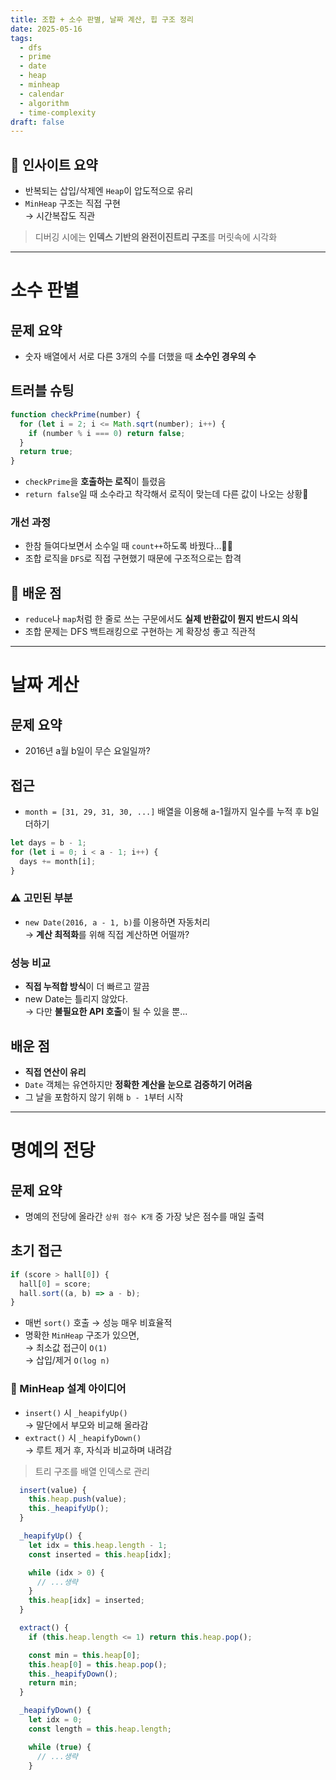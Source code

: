 ```yaml
---
title: 조합 + 소수 판별, 날짜 계산, 힙 구조 정리
date: 2025-05-16
tags:
  - dfs
  - prime
  - date
  - heap
  - minheap
  - calendar
  - algorithm
  - time-complexity
draft: false
---
```


## 📌 인사이트 요약

- 반복되는 삽입/삭제엔 `Heap`이 압도적으로 유리
- `MinHeap` 구조는 직접 구현<br>→ 시간복잡도 직관

> 디버깅 시에는 **인덱스 기반의 완전이진트리 구조**를 머릿속에 시각화

---

# 소수 판별

## 문제 요약

- 숫자 배열에서 서로 다른 3개의 수를 더했을 때 **소수인 경우의 수**

## 트러블 슈팅

```javascript
function checkPrime(number) {
  for (let i = 2; i <= Math.sqrt(number); i++) {
    if (number % i === 0) return false;
  }
  return true;
}
```

- `checkPrime`을 **호출하는 로직**이 틀렸음
- `return false`일 때 소수라고 착각해서 로직이 맞는데 다른 값이 나오는 상황🤯

### 개선 과정

- 한참 들여다보면서 소수일 때 `count++`하도록 바꿨다...🙇‍♂️
- 조합 로직을 `DFS`로 직접 구현했기 때문에 구조적으로는 합격

## 📌 배운 점

- `reduce`나 `map`처럼 한 줄로 쓰는 구문에서도 **실제 반환값이 뭔지 반드시 의식**
- 조합 문제는 DFS 백트래킹으로 구현하는 게 확장성 좋고 직관적

---

# 날짜 계산

## 문제 요약

- 2016년 a월 b일이 무슨 요일일까?

## 접근

- `month = [31, 29, 31, 30, ...]` 배열을 이용해 a-1월까지 일수를 누적 후 b일 더하기

```javascript
let days = b - 1;
for (let i = 0; i < a - 1; i++) {
  days += month[i];
}
```

### ⚠️ 고민된 부분

- `new Date(2016, a - 1, b)`를 이용하면 자동처리<br>→ **계산 최적화**를 위해 직접 계산하면 어떨까?

### 성능 비교

- **직접 누적합 방식**이 더 빠르고 깔끔
- new Date는 틀리지 않았다.<br>→ 다만 **불필요한 API 호출**이 될 수 있을 뿐...

## 배운 점

- **직접 연산이 유리**
- `Date` 객체는 유연하지만 **정확한 계산을 눈으로 검증하기 어려움**
- 그 날을 포함하지 않기 위해 `b - 1`부터 시작

---

# 명예의 전당

## 문제 요약

- 명예의 전당에 올라간 `상위 점수 K개` 중 가장 낮은 점수를 매일 출력

## 초기 접근

```javascript
if (score > hall[0]) {
  hall[0] = score;
  hall.sort((a, b) => a - b);
}
```

- 매번 `sort()` 호출 → 성능 매우 비효율적
- 명확한 `MinHeap` 구조가 있으면,<br> → 최소값 접근이 `O(1)`<br> → 삽입/제거 `O(log n)`

### 📌 MinHeap 설계 아이디어

- `insert()` 시 `_heapifyUp()` <br>→ 말단에서 부모와 비교해 올라감
- `extract()` 시 `_heapifyDown()` <br>→ 루트 제거 후, 자식과 비교하며 내려감

> 트리 구조를 배열 인덱스로 관리

```javascript
  insert(value) {
    this.heap.push(value);
    this._heapifyUp();
  }

  _heapifyUp() {
    let idx = this.heap.length - 1;
    const inserted = this.heap[idx];

    while (idx > 0) {
      // ...생략
    }
    this.heap[idx] = inserted;
  }
```

```javascript
  extract() {
    if (this.heap.length <= 1) return this.heap.pop();

    const min = this.heap[0];
    this.heap[0] = this.heap.pop();
    this._heapifyDown();
    return min;
  }

  _heapifyDown() {
    let idx = 0;
    const length = this.heap.length;

    while (true) {
      // ...생략
    }
```
